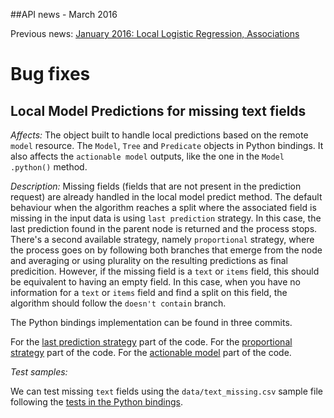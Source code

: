 ##API news - March 2016

Previous news: [January 2016: Local Logistic Regression,
Associations](archive/news_201601.md)

Bug fixes
=========

Local Model Predictions for missing text fields
-----------------------------------------------

*Affects:* The object built to handle local predictions based on the
remote `model` resource. The `Model`, `Tree` and `Predicate` objects in
Python bindings. It also affects the `actionable model` outputs, like the
one in the `Model` `.python()` method.

*Description:* Missing fields (fields that are not present in the prediction
request) are already handled in the local model predict method. The default
behaviour when the algorithm reaches a split where the associated field is
missing in the input data is using `last prediction` strategy. In this case,
the last prediction found in the parent node is returned and the process stops.
There's a second available strategy, namely `proportional` strategy, where
the process goes on by following both branches that emerge from the node and
averaging or using plurality on the resulting predictions as final predicition.
However, if the missing field is a `text` or `items` field, this should be
equivalent to having an empty field. In this case, when you have no information
for a `text` or `items` field and find a split on this field, the algorithm
should follow the `doesn't contain` branch.

The Python bindings implementation can be found in three commits.

For the
[last prediction strategy](https://github.com/bigmlcom/python/commit/4f5b1d25be9dd4670c944adccda159b61cef1869)
part of the code.
For the [proportional strategy](https://github.com/bigmlcom/python/commit/ca291847d50927cbe3ff015cc28a809e15f558ef)
part of the code.
For the
[actionable model](https://github.com/bigmlcom/python/commit/9b74739863622b6dfe7f3a4104c9abd60aaafeaf)
part of the code.


*Test samples:*

We can test missing `text` fields using the `data/text_missing.csv`
sample file following the
[tests in the Python bindings](https://github.com/bigmlcom/python/commit/9cddf1941d6e35aca0c8f75a6d5af79a34750d96).
